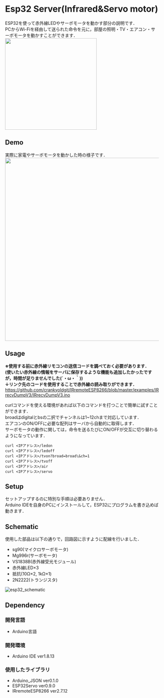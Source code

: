 # Esp32 Server(Infrared&Servo motor)
ESP32を使って赤外線LEDやサーボモータを動かす部分の説明です．<br>
PCからWi-Fiを経由して送られた命令を元に，部屋の照明・TV・エアコン・サーボモータを動かすことができます．<br>
<img src="https://user-images.githubusercontent.com/73453598/100401204-2349c280-309c-11eb-8118-76362f712df7.jpg" width="300px">
<!-- 装置全体の画像を貼る予定 -->

## Demo
実際に家電やサーボモータを動かした時の様子です．<br>
<img src="https://user-images.githubusercontent.com/73453598/100400848-2bedc900-309b-11eb-8c3d-a955b91ceb5e.gif" width="600px">

## Usage
**※使用する前に赤外線リモコンの送信コードを調べておく必要があります．<br>
(使いたい赤外線の情報をサーバに保存するような機能も追加したかったですが，時間が足りませんでした(´・ω・｀))**<br>
**↓リンク先のコードを使用することで赤外線の読み取りができます．**<br>
<https://github.com/crankyoldgit/IRremoteESP8266/blob/master/examples/IRrecvDumpV3/IRrecvDumpV3.ino>

curlコマンドを使える環境があれば以下のコマンドを打つことで簡単に試すことができます．<br>
broadはdigitalとbsの二択でチャンネルは1~12chまで対応しています．<br>
エアコンのON/OFFに必要な配列はサーバから自動的に取得します．<br>
サーボモータの動作に関しては，命令を送るたびにON/OFFが交互に切り替わるようになっています．<br>

```
curl <IPアドレス>/ledon
curl <IPアドレス>/ledoff
curl <IPアドレス>/tvon?broad=broad\&ch=1
curl <IPアドレス>/tvoff
curl <IPアドレス>/air
curl <IPアドレス>/servo
```

## Setup
セットアップするのに特別な手順は必要ありません．<br>
Arduino IDEを自身のPCにインストールして，ESP32にプログラムを書き込めば動きます．<br>

## Schematic
使用した部品は以下の通りで，回路図に示すように配線を行いました．
- sg90(マイクロサーボモータ)
- Mg996r(サーボモータ)
- VS1838B(赤外線受光モジュール)
- 赤外線LED×3
- 抵抗(10Ω×2, 1kΩ×1)
- 2N2222(トランジスタ)

![esp32_schematic](https://user-images.githubusercontent.com/73453598/100362952-6b86c780-303f-11eb-844b-4452e7f9814c.png)<!-- 回路図を載せる -->

## Dependency

### 開発言語
- Arduino言語

### 開発環境
- Arduino IDE ver1.8.13

### 使用したライブラリ
- Arduino_JSON ver0.1.0
- ESP32Servo ver0.9.0
- IRremoteESP8266 ver2.7.12
